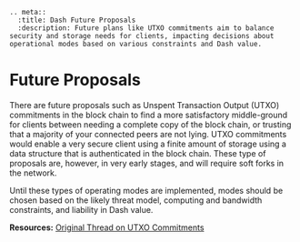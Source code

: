 ```{eval-rst}
.. meta::
  :title: Dash Future Proposals
  :description: Future plans like UTXO commitments aim to balance security and storage needs for clients, impacting decisions about operational modes based on various constraints and Dash value.
```

# Future Proposals

There are future proposals such as Unspent Transaction Output (UTXO) commitments in the block chain to find a more satisfactory middle-ground for clients between needing a complete copy of the block chain, or trusting that a majority of your connected peers are not lying. UTXO commitments would enable a very secure client using a finite amount of storage using a data structure that is authenticated in the block chain. These type of proposals are, however, in very early stages, and will require soft forks in the network.

Until these types of operating modes are implemented, modes should be chosen based on the likely threat model, computing and bandwidth constraints, and liability in Dash value.

**Resources:** [Original Thread on UTXO Commitments](https://bitcointalk.org/index.php?topic=88208.0)
